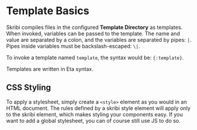 # Template Basics 

Skribi compiles files in the configured **Template Directory** as templates. When invoked, variables can be passed to the template. The name and value are separated by a colon, and the variables are separated by pipes: `|`. Pipes inside variables must be backslash-escaped: `\|`.

To invoke a template named `template`, the syntax would be: `{:template}`. 

Templates are written in Eta syntax.  

## CSS Styling

To apply a stylesheet, simply create a `<style>` element as you would in an HTML document. The rules defined by a skribi style element will apply only to the skribi element, which makes styling your components easy. If you want to add a global stylesheet, you can of course still use JS to do so.